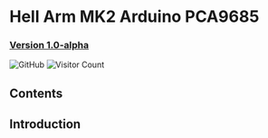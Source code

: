 # Hell Arm MK2 Arduino PCA9685

### [Version 1.0-alpha](https://github.com/WeAreHellMaker/HellArm_MK2_Arduino_PCA9685) 
![GitHub](https://img.shields.io/github/license/WeAreHellMaker/HellArm_MK2_Arduino_PCA9685?style=flat-square)
![Visitor Count](https://visitor-badge.laobi.icu/badge?page_id=WeAreHellMaker.HellArm_MK2_Arduino_PCA9685)


## Contents

## Introduction

